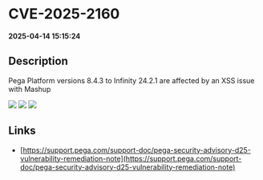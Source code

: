 # CVE-2025-2160

**2025-04-14 15:15:24**

## Description
Pega Platform versions 8.4.3 to Infinity 24.2.1 are affected by an XSS issue with Mashup

![](https://img.shields.io/static/v1?label=Score&message=8.1&color=red)
![](https://img.shields.io/static/v1?label=Severity&message=HIGH&color=red)
![](https://img.shields.io/static/v1?label=CWE&message=XSS&color=green)

## Links
- [https://support.pega.com/support-doc/pega-security-advisory-d25-vulnerability-remediation-note](https://support.pega.com/support-doc/pega-security-advisory-d25-vulnerability-remediation-note)
